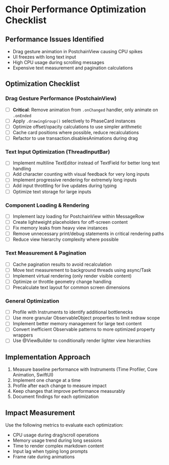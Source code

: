 # Choir Performance Optimization Checklist

## Performance Issues Identified
- Drag gesture animation in PostchainView causing CPU spikes
- UI freezes with long text input
- High CPU usage during scrolling messages
- Expensive text measurement and pagination calculations

## Optimization Checklist

### Drag Gesture Performance (PostchainView)
- [ ] **Critical**: Remove animation from `.onChanged` handler, only animate on `.onEnded`
- [ ] Apply `.drawingGroup()` selectively to PhaseCard instances
- [ ] Optimize offset/opacity calculations to use simpler arithmetic
- [ ] Cache card positions where possible, reduce recalculations
- [ ] Refactor to use transaction.disablesAnimations during drag

### Text Input Optimization (ThreadInputBar)
- [ ] Implement multiline TextEditor instead of TextField for better long text handling
- [ ] Add character counting with visual feedback for very long inputs
- [ ] Implement progressive rendering for extremely long inputs
- [ ] Add input throttling for live updates during typing
- [ ] Optimize text storage for large inputs

### Component Loading & Rendering
- [ ] Implement lazy loading for PostchainView within MessageRow
- [ ] Create lightweight placeholders for off-screen content
- [ ] Fix memory leaks from heavy view instances
- [ ] Remove unnecessary print/debug statements in critical rendering paths
- [ ] Reduce view hierarchy complexity where possible

### Text Measurement & Pagination
- [ ] Cache pagination results to avoid recalculation
- [ ] Move text measurement to background threads using async/Task
- [ ] Implement virtual rendering (only render visible content)
- [ ] Optimize or throttle geometry change handling
- [ ] Precalculate text layout for common screen dimensions

### General Optimization
- [ ] Profile with Instruments to identify additional bottlenecks
- [ ] Use more granular ObservableObject properties to limit redraw scope
- [ ] Implement better memory management for large text content
- [ ] Convert inefficient Observable patterns to more optimized property wrappers
- [ ] Use @ViewBuilder to conditionally render lighter view hierarchies

## Implementation Approach
1. Measure baseline performance with Instruments (Time Profiler, Core Animation, SwiftUI)
2. Implement one change at a time
3. Profile after each change to measure impact
4. Keep changes that improve performance measurably
5. Document findings for each optimization

## Impact Measurement
Use the following metrics to evaluate each optimization:
- CPU usage during drag/scroll operations
- Memory usage trend during long sessions
- Time to render complex markdown content
- Input lag when typing long prompts
- Frame rate during animations